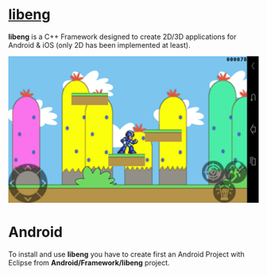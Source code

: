 # [libeng](https://github.com/STUDIO-Artaban/libeng.git)
**libeng** is a C++ Framework designed to create 2D/3D applications for Android &amp; iOS (only 2D has been implemented at least).

![MegaMan level](https://github.com/STUDIO-Artaban/libeng/blob/master/Android/Screenshots/LevelMega.png)

# Android
To install and use **libeng** you have to create first an Android Project with Eclipse from **Android/Framework/libeng** project.

